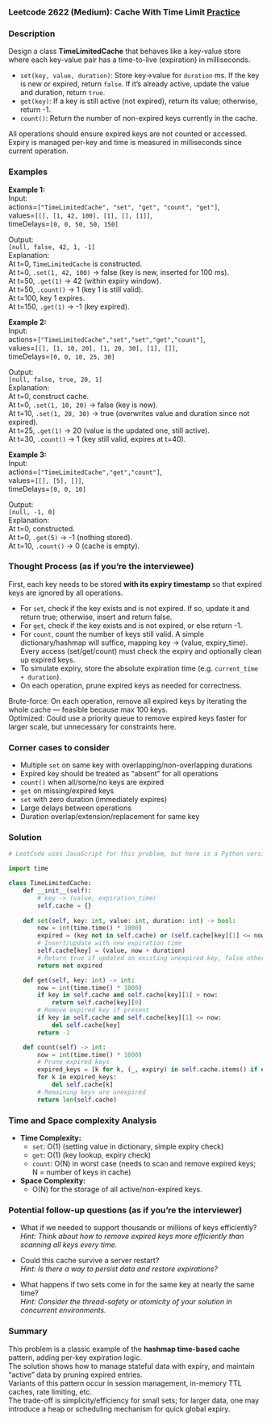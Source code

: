### Leetcode 2622 (Medium): Cache With Time Limit [Practice](https://leetcode.com/problems/cache-with-time-limit)

### Description  
Design a class **TimeLimitedCache** that behaves like a key-value store where each key-value pair has a time-to-live (expiration) in milliseconds.  
- `set(key, value, duration)`: Store key→value for `duration` ms. If the key is new or expired, return `false`. If it’s already active, update the value and duration, return `true`.
- `get(key)`: If a key is still active (not expired), return its value; otherwise, return -1.
- `count()`: Return the number of non-expired keys currently in the cache.  

All operations should ensure expired keys are not counted or accessed. Expiry is managed per-key and time is measured in milliseconds since current operation.

### Examples  

**Example 1:**  
Input:  
actions=`["TimeLimitedCache", "set", "get", "count", "get"]`,  
values=`[[], [1, 42, 100], [1], [], [1]]`,  
timeDelays=`[0, 0, 50, 50, 150]`

Output:  
`[null, false, 42, 1, -1]`  
Explanation:  
At t=0, `TimeLimitedCache` is constructed.  
At t=0, `.set(1, 42, 100)` → false (key is new, inserted for 100 ms).  
At t=50, `.get(1)` → 42 (within expiry window).  
At t=50, `.count()` → 1 (key 1 is still valid).  
At t=100, key 1 expires.  
At t=150, `.get(1)` → -1 (key expired).

**Example 2:**  
Input:  
actions=`["TimeLimitedCache","set","set","get","count"]`,  
values=`[[], [1, 10, 20], [1, 20, 30], [1], []]`,  
timeDelays=`[0, 0, 10, 25, 30]`

Output:  
`[null, false, true, 20, 1]`  
Explanation:  
At t=0, construct cache.  
At t=0, `.set(1, 10, 20)` → false (key is new).  
At t=10, `.set(1, 20, 30)` → true (overwrites value and duration since not expired).  
At t=25, `.get(1)` → 20 (value is the updated one, still active).  
At t=30, `.count()` → 1 (key still valid, expires at t=40).

**Example 3:**  
Input:  
actions=`["TimeLimitedCache","get","count"]`,  
values=`[[], [5], []]`,  
timeDelays=`[0, 0, 10]`

Output:  
`[null, -1, 0]`  
Explanation:  
At t=0, constructed.  
At t=0, `.get(5)` → -1 (nothing stored).  
At t=10, `.count()` → 0 (cache is empty).

### Thought Process (as if you’re the interviewee)  
First, each key needs to be stored **with its expiry timestamp** so that expired keys are ignored by all operations.  
- For `set`, check if the key exists and is not expired. If so, update it and return true; otherwise, insert and return false.
- For `get`, check if the key exists and is not expired, or else return -1.
- For `count`, count the number of keys still valid.
A simple dictionary/hashmap will suffice, mapping key → (value, expiry_time). Every access (set/get/count) must check the expiry and optionally clean up expired keys.
- To simulate expiry, store the absolute expiration time (e.g. `current_time + duration`).  
- On each operation, prune expired keys as needed for correctness.

Brute-force: On each operation, remove all expired keys by iterating the whole cache — feasible because max 100 keys.  
Optimized: Could use a priority queue to remove expired keys faster for larger scale, but unnecessary for constraints here.

### Corner cases to consider  
- Multiple `set` on same key with overlapping/non-overlapping durations  
- Expired key should be treated as “absent” for all operations  
- `count()` when all/some/no keys are expired  
- `get` on missing/expired keys  
- `set` with zero duration (immediately expires)  
- Large delays between operations  
- Duration overlap/extension/replacement for same key

### Solution

```python
# LeetCode uses JavaScript for this problem, but here is a Python version with similar logic.

import time

class TimeLimitedCache:
    def __init__(self):
        # key -> (value, expiration_time)
        self.cache = {}
    
    def set(self, key: int, value: int, duration: int) -> bool:
        now = int(time.time() * 1000)
        expired = (key not in self.cache) or (self.cache[key][1] <= now)
        # Insert/update with new expiration time
        self.cache[key] = (value, now + duration)
        # Return true if updated an existing unexpired key, false otherwise
        return not expired

    def get(self, key: int) -> int:
        now = int(time.time() * 1000)
        if key in self.cache and self.cache[key][1] > now:
            return self.cache[key][0]
        # Remove expired key if present
        if key in self.cache and self.cache[key][1] <= now:
            del self.cache[key]
        return -1

    def count(self) -> int:
        now = int(time.time() * 1000)
        # Prune expired keys
        expired_keys = [k for k, (_, expiry) in self.cache.items() if expiry <= now]
        for k in expired_keys:
            del self.cache[k]
        # Remaining keys are unexpired
        return len(self.cache)
```

### Time and Space complexity Analysis  

- **Time Complexity:**  
  - `set`: O(1) (setting value in dictionary, simple expiry check)
  - `get`: O(1) (key lookup, expiry check)
  - `count`: O(N) in worst case (needs to scan and remove expired keys; N = number of keys in cache)
- **Space Complexity:**  
  - O(N) for the storage of all active/non-expired keys.

### Potential follow-up questions (as if you’re the interviewer)  

- What if we needed to support thousands or millions of keys efficiently?  
  *Hint: Think about how to remove expired keys more efficiently than scanning all keys every time.*

- Could this cache survive a server restart?  
  *Hint: Is there a way to persist data and restore expirations?*

- What happens if two sets come in for the same key at nearly the same time?  
  *Hint: Consider the thread-safety or atomicity of your solution in concurrent environments.*

### Summary
This problem is a classic example of the **hashmap time-based cache** pattern, adding per-key expiration logic.  
The solution shows how to manage stateful data with expiry, and maintain “active” data by pruning expired entries.  
Variants of this pattern occur in session management, in-memory TTL caches, rate limiting, etc.  
The trade-off is simplicity/efficiency for small sets; for larger data, one may introduce a heap or scheduling mechanism for quick global expiry.